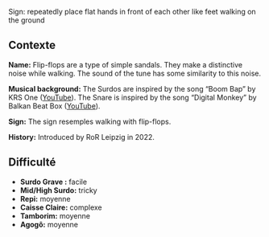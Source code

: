 Sign: repeatedly place flat hands in front of each other like feet walking on
the ground

## Contexte

**Name:** Flip-flops are a type of simple sandals. They make a distinctive noise
while walking. The sound of the tune has some similarity to this noise.

**Musical background:** The Surdos are inspired by the song “Boom Bap” by KRS
One ([YouTube](https://www.youtube.com/watch?v=iaYDe3gu1go)). The Snare is
inspired by the song “Digital Monkey” by Balkan Beat Box
([YouTube](https://www.youtube.com/watch?v=D813i6GnFmE)).

**Sign:** The sign resemples walking with flip-flops.

**History:** Introduced by RoR Leipzig in 2022.

## Difficulté

* **Surdo Grave :** facile
* **Mid/High Surdo:** tricky
* **Repi:** moyenne
* **Caisse Claire:** complexe
* **Tamborim:** moyenne
* **Agogô:** moyenne
